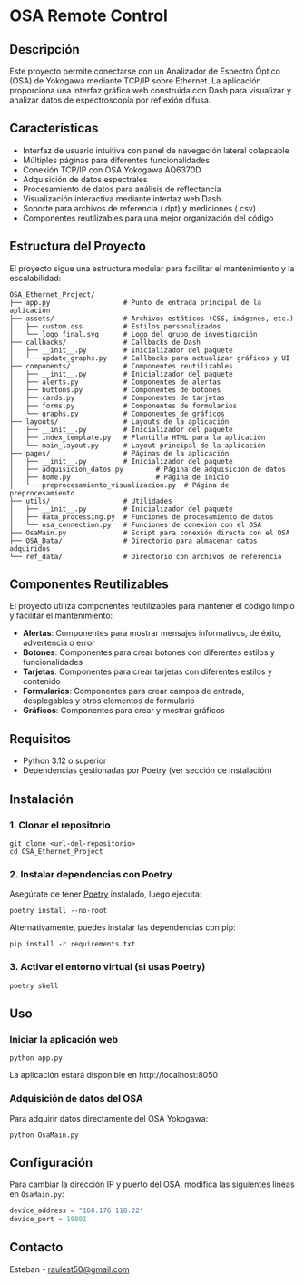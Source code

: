 # OSA Remote Control

## Descripción
Este proyecto permite conectarse con un Analizador de Espectro Óptico (OSA) de Yokogawa mediante TCP/IP sobre Ethernet. La aplicación proporciona una interfaz gráfica web construida con Dash para visualizar y analizar datos de espectroscopía por reflexión difusa.

## Características
- Interfaz de usuario intuitiva con panel de navegación lateral colapsable
- Múltiples páginas para diferentes funcionalidades
- Conexión TCP/IP con OSA Yokogawa AQ6370D
- Adquisición de datos espectrales
- Procesamiento de datos para análisis de reflectancia
- Visualización interactiva mediante interfaz web Dash
- Soporte para archivos de referencia (.dpt) y mediciones (.csv)
- Componentes reutilizables para una mejor organización del código

## Estructura del Proyecto

El proyecto sigue una estructura modular para facilitar el mantenimiento y la escalabilidad:

```
OSA_Ethernet_Project/
├── app.py                  # Punto de entrada principal de la aplicación
├── assets/                 # Archivos estáticos (CSS, imágenes, etc.)
│   ├── custom.css          # Estilos personalizados
│   └── logo_final.svg      # Logo del grupo de investigación
├── callbacks/              # Callbacks de Dash
│   ├── __init__.py         # Inicializador del paquete
│   └── update_graphs.py    # Callbacks para actualizar gráficos y UI
├── components/             # Componentes reutilizables
│   ├── __init__.py         # Inicializador del paquete
│   ├── alerts.py           # Componentes de alertas
│   ├── buttons.py          # Componentes de botones
│   ├── cards.py            # Componentes de tarjetas
│   ├── forms.py            # Componentes de formularios
│   └── graphs.py           # Componentes de gráficos
├── layouts/                # Layouts de la aplicación
│   ├── __init__.py         # Inicializador del paquete
│   ├── index_template.py   # Plantilla HTML para la aplicación
│   └── main_layout.py      # Layout principal de la aplicación
├── pages/                  # Páginas de la aplicación
│   ├── __init__.py         # Inicializador del paquete
│   ├── adquisicion_datos.py        # Página de adquisición de datos
│   ├── home.py                     # Página de inicio
│   └── preprocesamiento_visualizacion.py  # Página de preprocesamiento
├── utils/                  # Utilidades
│   ├── __init__.py         # Inicializador del paquete
│   ├── data_processing.py  # Funciones de procesamiento de datos
│   └── osa_connection.py   # Funciones de conexión con el OSA
├── OsaMain.py              # Script para conexión directa con el OSA
├── OSA_Data/               # Directorio para almacenar datos adquiridos
└── ref_data/               # Directorio con archivos de referencia
```

## Componentes Reutilizables

El proyecto utiliza componentes reutilizables para mantener el código limpio y facilitar el mantenimiento:

- **Alertas**: Componentes para mostrar mensajes informativos, de éxito, advertencia o error
- **Botones**: Componentes para crear botones con diferentes estilos y funcionalidades
- **Tarjetas**: Componentes para crear tarjetas con diferentes estilos y contenido
- **Formularios**: Componentes para crear campos de entrada, desplegables y otros elementos de formulario
- **Gráficos**: Componentes para crear y mostrar gráficos

## Requisitos
- Python 3.12 o superior
- Dependencias gestionadas por Poetry (ver sección de instalación)

## Instalación

### 1. Clonar el repositorio
```
git clone <url-del-repositorio>
cd OSA_Ethernet_Project
```

### 2. Instalar dependencias con Poetry
Asegúrate de tener [Poetry](https://python-poetry.org/docs/#installation) instalado, luego ejecuta:
```
poetry install --no-root
```

Alternativamente, puedes instalar las dependencias con pip:
```
pip install -r requirements.txt
```

### 3. Activar el entorno virtual (si usas Poetry)
```
poetry shell
```

## Uso

### Iniciar la aplicación web
```
python app.py
```
La aplicación estará disponible en http://localhost:8050

### Adquisición de datos del OSA
Para adquirir datos directamente del OSA Yokogawa:
```
python OsaMain.py
```

## Configuración
Para cambiar la dirección IP y puerto del OSA, modifica las siguientes líneas en `OsaMain.py`:
```python
device_address = "168.176.118.22"
device_port = 10001
```

## Contacto
Esteban - raulest50@gmail.com
